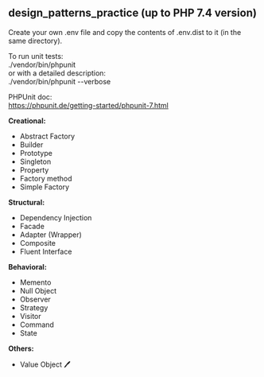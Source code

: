 ## design_patterns_practice (up to PHP 7.4 version)    

Create your own .env file and copy the contents of .env.dist to it (in the same directory).

To run unit tests:  
./vendor/bin/phpunit   
or with a detailed description:    
./vendor/bin/phpunit --verbose

PHPUnit doc:   
https://phpunit.de/getting-started/phpunit-7.html   


**Creational:**   
- Abstract Factory
- Builder
- Prototype
- Singleton
- Property
- Factory method  
- Simple Factory  

**Structural:**   
- Dependency Injection
- Facade    
- Adapter (Wrapper)    
- Composite   
- Fluent Interface   

**Behavioral:**   
- Memento
- Null Object
- Observer
- Strategy   
- Visitor   
- Command  
- State    

**Others:**   
- Value Object   :pen: 





